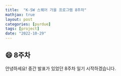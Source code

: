 ```yaml
---
title:  "K-SW 스퀘어 가을 프로그램 8주차"
mathjax: true
layout: post
categories: [purdue]
tags: [project]
date: "2022-10-29"
---
```


## 😄 8주차

안녕하세요! 중간 발표가 있었던 8주차 일기 시작하겠습니다.